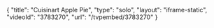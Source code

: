{
    "title": "Cuisinart Apple Pie",
    "type": "solo",
    "layout": "iframe-static",
    "videoId": "3783270",
    "url": "\/tvpembed\/3783270"
}